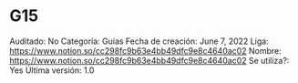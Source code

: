 # G15

Auditado: No
Categoría: Guías
Fecha de creación: June 7, 2022
Liga: https://www.notion.so/cc298fc9b63e4bb49dfc9e8c4640ac02 
Nombre: https://www.notion.so/cc298fc9b63e4bb49dfc9e8c4640ac02 
Se utiliza?: Yes
Última versión: 1.0